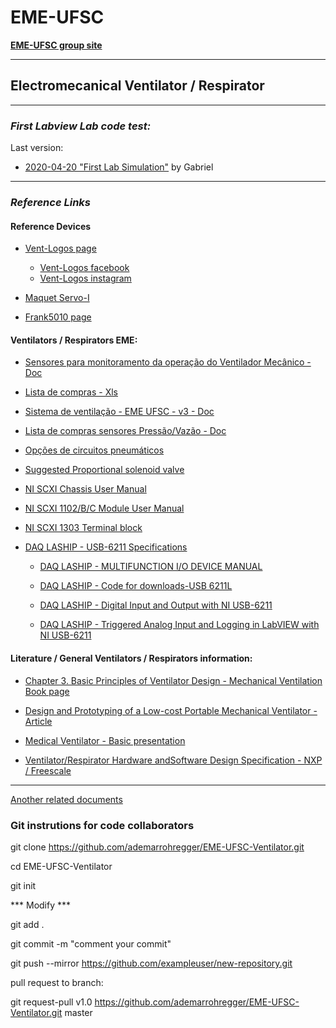 # EME-UFSC 

**[EME-UFSC group site](https://eme.ufsc.br/ "EME-UFSC group Site")**

***

## Electromecanical Ventilator / Respirator 
***

### *First Labview Lab code test:*

Last version:

 

+ [2020-04-20 "First Lab Simulation"](https://github.com/ademarrohregger/EME-UFSC-Ventilator/tree/master/Labview%20code "2020-04-20 First Lab Simulation") by Gabriel 

***


### *Reference Links*

#### Reference Devices

+ [Vent-Logos page](https://www.ventlogos.com.br/ "Vent-logos Site")
    - [Vent-Logos facebook](https://www.facebook.com/ventlogos.medicohospitalar/ "Vent-logos Facebook")
    - [Vent-Logos instagram](https://www.instagram.com/p/BvUZGvBAvHp/ "Vent-logos Instagram")

+ [Maquet Servo-I](https://www.medonegroup.com/pdf/manuals/userManuals/Maquet-Servo-i-Operators-Manual.pdf "Maquet Servo-I")

+ [Frank5010 page](https://www.frank5010.com.br/ "Frank5010 page")


#### Ventilators / Respirators EME:

+ [Sensores para monitoramento da operação do Ventilador Mecânico - Doc ](https://docs.google.com/document/d/1qkutcPb6ZeN_u1Jc0sKikT_xsM87fGYkimWtWgSglXI/edit "Sensores para monitoramento da operação do Ventilador Mecânico - Doc ")

+ [Lista de compras - Xls](https://docs.google.com/spreadsheets/d/1tPckTf7UcDMDv292cV6oWED-GQv6acorzieaLBDWgY0/edit#gid=340717770 "Lista de compras xls")

+ [Sistema de ventilação - EME UFSC - v3 - Doc](https://docs.google.com/document/d/1pF5CpEk4YVl9e7Ml7EDjUtZp_q3aDyRrqfLyKgkWQPA/edit# "Sistema de ventilação - EME UFSC - v3 - Doc")

+ [Lista de compras sensores Pressão/Vazão - Doc](https://docs.google.com/document/d/1pr2BwADfJgNikYR5n7vELydSTk42BicopfO2KNFfc-w/edit "Lista de compras sensores Pressão/Vazão - Doc")

+ [Opções de circuitos pneumáticos](https://docs.google.com/document/d/1uGpP1wrJGgZ4F5YaqlX9M1xrOApTgXwWIRoCqPB2iUI/edit#heading=h.x6bo5j7v9pcu "Opções de circuitos pneumáticos")

+ [Suggested Proportional solenoid valve](http://www.isma.pt/site/assets/files/2388/ode-3-21a2kcv25-081.pdf "Suggested Proportional solenoid valve")

+ [NI SCXI Chassis User Manual](https://www.ni.com/pdf/manuals/374423l.pdf "NI SCXI Chassis User Manual")

+ [NI SCXI 1102/B/C Module User Manual](https://www.ni.com/pdf/manuals/374423l.pdf "NI SCXI 1102/B/C Module User Manual")

+ [NI SCXI 1303 Terminal block](http://www.ni.com/pdf/manuals/321923b.pdf "NI NI SCXI 1303 Terminal block")

+ [DAQ LASHIP - USB-6211 Specifications](https://www.ni.com/pdf/manuals/375195d.pdf "DAQ LASHIP - USB-6211 Specifications")
	- [DAQ LASHIP - MULTIFUNCTION I/O DEVICE MANUAL](https://www.ni.com/documentation/en/multifunction-io-device/latest/usb-6211/pinout/ "DAQ LASHIP - MULTIFUNCTION I/O DEVICE MANUAL")

	- [DAQ LASHIP - Code for downloads-USB 6211L](https://forums.ni.com/t5/Example-Code/Code-for-downloads-USB-6211/ta-p/3984357?profile.language=pt-br "DAQ LASHIP - Code for downloads-USB 6211")

	- [DAQ LASHIP - Digital Input and Output with NI USB-6211](https://youtu.be/jiMXAcXuktM "DAQ LASHIP - Digital Input and Output with NI USB-6211")


	- [DAQ LASHIP - Triggered Analog Input and Logging in LabVIEW with NI USB-6211](https://youtu.be/0bUsuPPiBug "DAQ LASHIP - Triggered Analog Input and Logging in LabVIEW with NI USB-6211")




#### Literature / General Ventilators / Respirators information:

+ [
Chapter 3. Basic Principles of Ventilator Design - Mechanical Ventilation Book page
](https://accessmedicine.mhmedical.com/content.aspx?bookid=520&sectionid=41692239 "Chapter 3. Basic Principles of Ventilator Design - Mechanical Ventilation Book page
")

+ [Design and Prototyping of a Low-cost Portable Mechanical Ventilator - Article](https://web.mit.edu/2.75/projects/DMD_2010_Al_Husseini.pdf "Design and Prototyping of a Low-cost Portable Mechanical Ventilator - Article")

+ [Medical Ventilator - Basic presentation](http://ocw.utm.my/pluginfile.php/1458/mod_resource/content/0/Notes/OCW_ventilator.pdf "Medical Ventilator - Basic presentation")

+ [Ventilator/Respirator Hardware andSoftware Design Specification - NXP / Freescale](https://www.nxp.com/docs/en/application-note/DRM127.pdf "Ventilator/Respirator Hardware andSoftware Design Specification - NXP / Freescale")


***


[Another related documents](https://github.com/ademarrohregger/EME-UFSC-Ventilator/tree/master/documentacao "Another related documents")

### Git instrutions for code collaborators


git clone https://github.com/ademarrohregger/EME-UFSC-Ventilator.git

cd EME-UFSC-Ventilator

git init

*** Modify ***

git add .

git commit -m "comment your commit"

git push --mirror https://github.com/exampleuser/new-repository.git

pull request to branch:

git request-pull v1.0 https://github.com/ademarrohregger/EME-UFSC-Ventilator.git master




